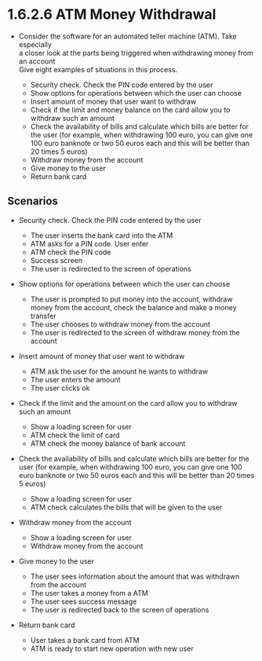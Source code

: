 # 1.6.2.6 ATM Money Withdrawal

- Consider the software for an automated teller machine (ATM). Take especially \
 a closer look at the parts being triggered when withdrawing money from an account \
 Give eight examples of situations in this process.
 
   - Security check. Check the PIN code entered by the user
   - Show options for operations between which the user can choose
   - Insert amount of money that user want to withdraw
   - Сheck if the limit and money balance on the card allow you to withdraw such an amount
   - Check the availability of bills and calculate which bills are better for the user (for example, when withdrawing 100 euro, you can give one 100 euro banknote or two 50 euros each and this will be better than 20 times 5 euros)
   - Withdraw money from the account
   - Give money to the user
   - Return bank card


## Scenarios
- Security check. Check the PIN code entered by the user
   - The user inserts the bank card into the ATM
   - ATM  asks for a PIN code. User enter
   - ATM check the PIN code
   - Success screen
   - The user is redirected to the screen of operations
   
- Show options for operations between which the user can choose
   - The user is prompted to put money into the account, withdraw money from the account, check the balance and make a money transfer
   - The user chooses to withdraw money from the account
   - The user is redirected to the screen of withdraw money from the account

- Insert amount of money that user want to withdraw
   - ATM ask the user for the amount he wants to withdraw
   - The user enters the amount
   - The user clicks ok

- Сheck if the limit and the amount on the card allow you to withdraw such an amount
   - Show a loading screen for user
   - ATM check the limit of card
   - ATM check the money balance of bank account

- Check the availability of bills and calculate which bills are better for the user (for example, when withdrawing 100 euro, you can give one 100 euro banknote or two 50 euros each and this will be better than 20 times 5 euros)
   - Show a loading screen for user
   - ATM check calculates the bills that will be given to the user

- Withdraw money from the account
   - Show a loading screen for user
   - Withdraw money from the account
   
- Give money to the user
   - The user sees information about the amount that was withdrawn from the account
   - The user takes a money from a ATM
   - The user sees success message
   - The user is redirected back to the screen of operations

- Return bank card
   - User takes a bank card from ATM
   - ATM is ready to start new operation with new user





   

